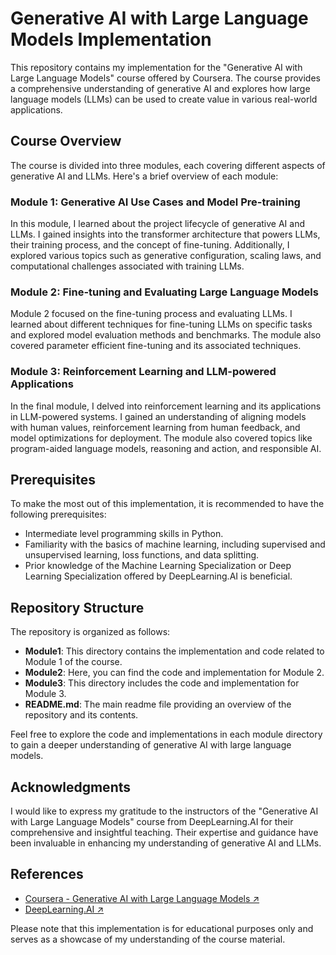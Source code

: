 # Generative AI with Large Language Models Implementation

This repository contains my implementation for the "Generative AI with Large Language Models" course offered by Coursera. The course provides a comprehensive understanding of generative AI and explores how large language models (LLMs) can be used to create value in various real-world applications.

## Course Overview

The course is divided into three modules, each covering different aspects of generative AI and LLMs. Here's a brief overview of each module:

### Module 1: Generative AI Use Cases and Model Pre-training
In this module, I learned about the project lifecycle of generative AI and LLMs. I gained insights into the transformer architecture that powers LLMs, their training process, and the concept of fine-tuning. Additionally, I explored various topics such as generative configuration, scaling laws, and computational challenges associated with training LLMs.

### Module 2: Fine-tuning and Evaluating Large Language Models
Module 2 focused on the fine-tuning process and evaluating LLMs. I learned about different techniques for fine-tuning LLMs on specific tasks and explored model evaluation methods and benchmarks. The module also covered parameter efficient fine-tuning and its associated techniques.

### Module 3: Reinforcement Learning and LLM-powered Applications
In the final module, I delved into reinforcement learning and its applications in LLM-powered systems. I gained an understanding of aligning models with human values, reinforcement learning from human feedback, and model optimizations for deployment. The module also covered topics like program-aided language models, reasoning and action, and responsible AI.

## Prerequisites

To make the most out of this implementation, it is recommended to have the following prerequisites:

- Intermediate level programming skills in Python.
- Familiarity with the basics of machine learning, including supervised and unsupervised learning, loss functions, and data splitting.
- Prior knowledge of the Machine Learning Specialization or Deep Learning Specialization offered by DeepLearning.AI is beneficial.

## Repository Structure

The repository is organized as follows:

- **Module1**: This directory contains the implementation and code related to Module 1 of the course.
- **Module2**: Here, you can find the code and implementation for Module 2.
- **Module3**: This directory includes the code and implementation for Module 3.
- **README.md**: The main readme file providing an overview of the repository and its contents.

Feel free to explore the code and implementations in each module directory to gain a deeper understanding of generative AI with large language models.

## Acknowledgments

I would like to express my gratitude to the instructors of the "Generative AI with Large Language Models" course from DeepLearning.AI for their comprehensive and insightful teaching. Their expertise and guidance have been invaluable in enhancing my understanding of generative AI and LLMs.

## References

- [Coursera - Generative AI with Large Language Models ↗](https://www.coursera.org/learn/generative-ai-with-llms)
- [DeepLearning.AI ↗](https://www.deeplearning.ai/)

Please note that this implementation is for educational purposes only and serves as a showcase of my understanding of the course material.
